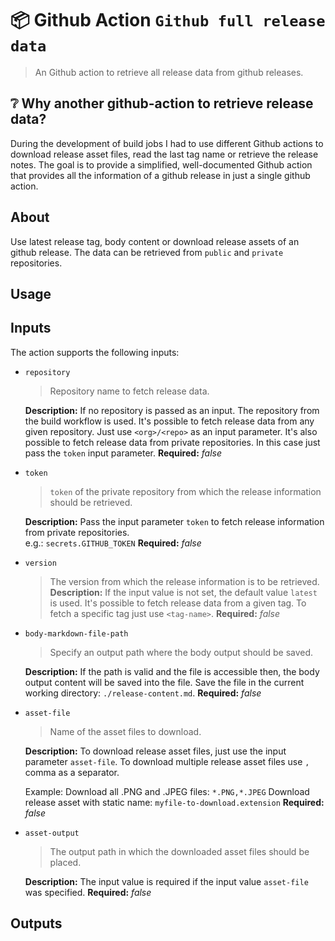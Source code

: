 # :package: Github Action `Github full release data`

> An Github action to retrieve all release data from github releases. 

## :grey_question: Why another github-action to retrieve release data?

During the development of build jobs I had to use different Github actions to download release asset files, read the last tag name or retrieve the release notes.
The goal is to provide a simplified, well-documented Github action that provides all the information of a github release in just a single github action.

## About

Use latest release tag, body content or download release assets of an github release. The data can be retrieved from `public` and `private` repositories. 

## Usage


## Inputs
The action supports the following inputs:

- `repository`
  > Repository name to fetch release data.
  
  **Description:**
  If no repository is passed as an input. The repository from the build workflow is used. 
  It's possible to fetch release data from any given repository. Just use `<org>/<repo>` as an input parameter.
  It's also possible to fetch release data from private repositories. In this case just pass the `token` input parameter.
  **Required:**
  *false*

- `token`
  > `token` of the private repository from which the release information should be retrieved.
  
  **Description:** 
  Pass the input parameter `token` to fetch release information from private repositories.      
  e.g.: `secrets.GITHUB_TOKEN`
  **Required:**
  *false*

- `version`
  > The version from which the release information is to be retrieved.
  **Description:**
  If the input value is not set, the default value `latest` is used.
  It's possible to fetch release data from a given tag. To fetch a specific tag just use `<tag-name>`.
  **Required:**
  *false*

- `body-markdown-file-path`
  > Specify an output path where the body output should be saved.
  
  **Description:**
  If the path is valid and the file is accessible then, the body output content will be saved into the file.
  Save the file in the current working directory: `./release-content.md`.
  **Required:**
  *false* 

- `asset-file`
  > Name of the asset files to download.
  
  **Description:**
  To download release asset files, just use the input parameter `asset-file`.
  To download multiple release asset files use `,` comma as a separator.
  
  Example: 
    Download all .PNG and .JPEG files: `*.PNG,*.JPEG`
    Download release asset with static name: `myfile-to-download.extension`
  **Required:**
  *false* 

- `asset-output`
  > The output path in which the downloaded asset files should be placed.
  
  **Description:**
  The input value is required if the input value `asset-file` was specified.
  **Required:**
  *false* 

## Outputs